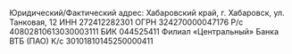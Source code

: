 Юридический/Фактический адрес: Хабаровский край, г. Хабаровск, ул. Танковая, 12
ИНН 272412282301
ОГРН 324270000047176
Р/с 40802810613030003111
БИК 044525411
Филиал «Центральный» Банка ВТБ (ПАО)
К/с 30101810145250000411